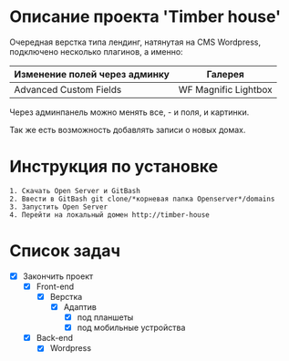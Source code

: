 # Описание проекта 'Timber house'

Очередная верстка типа лендинг, натянутая на CMS Wordpress, подключено несколько плагинов, а именно:

|  Изменение полей через админку | Галерея |
|----------------|:---------:|
| Advanced Custom Fields | WF Magnific Lightbox |

Через админпанель можно менять все, - и поля, и картинки.

Так же есть возможность добавлять записи о новых домах.

# Инструкция по установке
	1. Скачать Open Server и GitBash
	2. Ввести в GitBash git clone/*корневая папка Openserver*/domains
	3. Запустить Open Server
	4. Перейти на локальный домен http://timber-house

# Список задач
- [X] Закончить проект
    - [X] Front-end
        - [X] Верстка
            - [X] Адаптив
                - [X] под планшеты
                - [X] под мобильные устройства
    - [X] Back-end
        - [X] Wordpress
